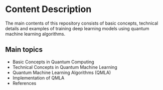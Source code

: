 # Content Description

The main contents of this repository consists of basic concepts, technical details and
examples of training deep learning models using quantum machine learning algorithms.
## Main topics
- Basic Concepts in Quantum Computing
- Technical Concepts in Quantum Machine Learning
- Quantum Machine Learning Algorithms (QMLA)
- Implementation of QMLA
- References